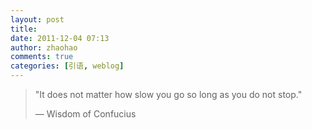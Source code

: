 ```yaml
---
layout: post
title: 
date: 2011-12-04 07:13
author: zhaohao
comments: true
categories: [引语, weblog]
---
```

<blockquote>"It does not matter how slow you go so long as you do not stop."

<p>— Wisdom of Confucius</p></blockquote>

<div class='attribution'></div>
